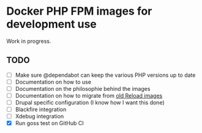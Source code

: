 # Docker PHP FPM images for development use

Work in progress.

## TODO

- [ ] Make sure @dependabot can keep the various PHP versions up to date
- [ ] Documentation on how to use
- [ ] Documentation on the philosophie behind the images
- [ ] Documentation on how to migrate from [old Reload images](https://github.com/reload/docker-drupal-php7-fpm)
- [ ] Drupal specific configuration (I know how I want this done)
- [ ] Blackfire integration
- [ ] Xdebug integration
- [x] Run goss test on GitHub CI
